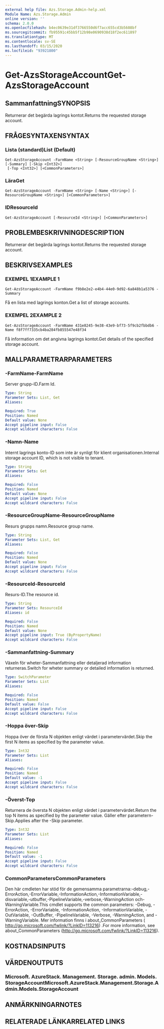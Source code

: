 ```yaml
---
external help file: Azs.Storage.Admin-help.xml
Module Name: Azs.Storage.Admin
online version: ''
schema: 2.0.0
ms.openlocfilehash: b4ec0639e31df3766550d6f7acc655cd3b5608bf
ms.sourcegitcommit: fb95591c45bb5f12b98e0690938d18f2ec611897
ms.translationtype: MT
ms.contentlocale: sv-SE
ms.lasthandoff: 03/15/2020
ms.locfileid: "93921800"
---
```

# <span data-ttu-id="29e49-101">Get-AzsStorageAccount</span><span class="sxs-lookup"><span data-stu-id="29e49-101">Get-AzsStorageAccount</span></span>

## <span data-ttu-id="29e49-102">Sammanfattning</span><span class="sxs-lookup"><span data-stu-id="29e49-102">SYNOPSIS</span></span>
<span data-ttu-id="29e49-103">Returnerar det begärda lagrings kontot.</span><span class="sxs-lookup"><span data-stu-id="29e49-103">Returns the requested storage account.</span></span>

## <span data-ttu-id="29e49-104">FRÅGESYNTAXEN</span><span class="sxs-lookup"><span data-stu-id="29e49-104">SYNTAX</span></span>

### <span data-ttu-id="29e49-105">Lista (standard)</span><span class="sxs-lookup"><span data-stu-id="29e49-105">List (Default)</span></span>
```
Get-AzsStorageAccount -FarmName <String> [-ResourceGroupName <String>] [-Summary] [-Skip <Int32>]
 [-Top <Int32>] [<CommonParameters>]
```

### <span data-ttu-id="29e49-106">Lära</span><span class="sxs-lookup"><span data-stu-id="29e49-106">Get</span></span>
```
Get-AzsStorageAccount -FarmName <String> [-Name <String>] [-ResourceGroupName <String>] [<CommonParameters>]
```

### <span data-ttu-id="29e49-107">ID</span><span class="sxs-lookup"><span data-stu-id="29e49-107">ResourceId</span></span>
```
Get-AzsStorageAccount [-ResourceId <String>] [<CommonParameters>]
```

## <span data-ttu-id="29e49-108">PROBLEMBESKRIVNING</span><span class="sxs-lookup"><span data-stu-id="29e49-108">DESCRIPTION</span></span>
<span data-ttu-id="29e49-109">Returnerar det begärda lagrings kontot.</span><span class="sxs-lookup"><span data-stu-id="29e49-109">Returns the requested storage account.</span></span>

## <span data-ttu-id="29e49-110">BESKRIVS</span><span class="sxs-lookup"><span data-stu-id="29e49-110">EXAMPLES</span></span>

### <span data-ttu-id="29e49-111">EXEMPEL 1</span><span class="sxs-lookup"><span data-stu-id="29e49-111">EXAMPLE 1</span></span>
```
Get-AzsStorageAccount -FarmName f9b8e2e2-e4b4-44e0-9d92-6a848b1a5376 -Summary
```

<span data-ttu-id="29e49-112">Få en lista med lagrings konton.</span><span class="sxs-lookup"><span data-stu-id="29e49-112">Get a list of storage accounts.</span></span>

### <span data-ttu-id="29e49-113">EXEMPEL 2</span><span class="sxs-lookup"><span data-stu-id="29e49-113">EXAMPLE 2</span></span>
```
Get-AzsStorageAccount -FarmName 431e8245-9e38-43e9-bf73-5f9cb2fbbdb6 -Name f8f7ff7335cb4ba284fb855547e48f34
```

<span data-ttu-id="29e49-114">Få information om det angivna lagrings kontot.</span><span class="sxs-lookup"><span data-stu-id="29e49-114">Get details of the specified storage account.</span></span>

## <span data-ttu-id="29e49-115">MALLPARAMETRAR</span><span class="sxs-lookup"><span data-stu-id="29e49-115">PARAMETERS</span></span>

### <span data-ttu-id="29e49-116">-FarmName</span><span class="sxs-lookup"><span data-stu-id="29e49-116">-FarmName</span></span>
<span data-ttu-id="29e49-117">Server grupp-ID.</span><span class="sxs-lookup"><span data-stu-id="29e49-117">Farm Id.</span></span>

```yaml
Type: String
Parameter Sets: List, Get
Aliases:

Required: True
Position: Named
Default value: None
Accept pipeline input: False
Accept wildcard characters: False
```

### <span data-ttu-id="29e49-118">-Namn</span><span class="sxs-lookup"><span data-stu-id="29e49-118">-Name</span></span>
<span data-ttu-id="29e49-119">Internt lagrings konto-ID som inte är synligt för klient organisationen.</span><span class="sxs-lookup"><span data-stu-id="29e49-119">Internal storage account ID, which is not visible to tenant.</span></span>

```yaml
Type: String
Parameter Sets: Get
Aliases:

Required: False
Position: Named
Default value: None
Accept pipeline input: False
Accept wildcard characters: False
```

### <span data-ttu-id="29e49-120">-ResourceGroupName</span><span class="sxs-lookup"><span data-stu-id="29e49-120">-ResourceGroupName</span></span>
<span data-ttu-id="29e49-121">Resurs grupps namn.</span><span class="sxs-lookup"><span data-stu-id="29e49-121">Resource group name.</span></span>

```yaml
Type: String
Parameter Sets: List, Get
Aliases:

Required: False
Position: Named
Default value: None
Accept pipeline input: False
Accept wildcard characters: False
```

### <span data-ttu-id="29e49-122">-ResourceId</span><span class="sxs-lookup"><span data-stu-id="29e49-122">-ResourceId</span></span>
<span data-ttu-id="29e49-123">Resurs-ID.</span><span class="sxs-lookup"><span data-stu-id="29e49-123">The resource id.</span></span>

```yaml
Type: String
Parameter Sets: ResourceId
Aliases: id

Required: False
Position: Named
Default value: None
Accept pipeline input: True (ByPropertyName)
Accept wildcard characters: False
```

### <span data-ttu-id="29e49-124">-Sammanfattning</span><span class="sxs-lookup"><span data-stu-id="29e49-124">-Summary</span></span>
<span data-ttu-id="29e49-125">Växeln för wheter-Sammanfattning eller detaljerad information returneras.</span><span class="sxs-lookup"><span data-stu-id="29e49-125">Switch for wheter summary or detailed information is returned.</span></span>

```yaml
Type: SwitchParameter
Parameter Sets: List
Aliases:

Required: False
Position: Named
Default value: False
Accept pipeline input: False
Accept wildcard characters: False
```

### <span data-ttu-id="29e49-126">-Hoppa över</span><span class="sxs-lookup"><span data-stu-id="29e49-126">-Skip</span></span>
<span data-ttu-id="29e49-127">Hoppa över de första N objekten enligt värdet i parametervärdet.</span><span class="sxs-lookup"><span data-stu-id="29e49-127">Skip the first N items as specified by the parameter value.</span></span>

```yaml
Type: Int32
Parameter Sets: List
Aliases:

Required: False
Position: Named
Default value: -1
Accept pipeline input: False
Accept wildcard characters: False
```

### <span data-ttu-id="29e49-128">-Överst</span><span class="sxs-lookup"><span data-stu-id="29e49-128">-Top</span></span>
<span data-ttu-id="29e49-129">Returnera de översta N objekten enligt värdet i parametervärdet.</span><span class="sxs-lookup"><span data-stu-id="29e49-129">Return the top N items as specified by the parameter value.</span></span>
<span data-ttu-id="29e49-130">Gäller efter parametern-Skip.</span><span class="sxs-lookup"><span data-stu-id="29e49-130">Applies after the -Skip parameter.</span></span>

```yaml
Type: Int32
Parameter Sets: List
Aliases:

Required: False
Position: Named
Default value: -1
Accept pipeline input: False
Accept wildcard characters: False
```

### <span data-ttu-id="29e49-131">CommonParameters</span><span class="sxs-lookup"><span data-stu-id="29e49-131">CommonParameters</span></span>
<span data-ttu-id="29e49-132">Den här cmdleten har stöd för de gemensamma parametrarna:-debug,-ErrorAction,-ErrorVariable,-InformationAction,-InformationVariable,-disvariable,-utbuffer,-PipelineVariable,-verbose,-WarningAction och-WarningVariable.</span><span class="sxs-lookup"><span data-stu-id="29e49-132">This cmdlet supports the common parameters: -Debug, -ErrorAction, -ErrorVariable, -InformationAction, -InformationVariable, -OutVariable, -OutBuffer, -PipelineVariable, -Verbose, -WarningAction, and -WarningVariable.</span></span> <span data-ttu-id="29e49-133">Mer information finns i about_CommonParameters ( http://go.microsoft.com/fwlink/?LinkID=113216) .</span><span class="sxs-lookup"><span data-stu-id="29e49-133">For more information, see about_CommonParameters (http://go.microsoft.com/fwlink/?LinkID=113216).</span></span>

## <span data-ttu-id="29e49-134">KOSTNADS</span><span class="sxs-lookup"><span data-stu-id="29e49-134">INPUTS</span></span>

## <span data-ttu-id="29e49-135">VÄRDEN</span><span class="sxs-lookup"><span data-stu-id="29e49-135">OUTPUTS</span></span>

### <span data-ttu-id="29e49-136">Microsoft. AzureStack. Management. Storage. admin. Models. StorageAccount</span><span class="sxs-lookup"><span data-stu-id="29e49-136">Microsoft.AzureStack.Management.Storage.Admin.Models.StorageAccount</span></span>

## <span data-ttu-id="29e49-137">ANMÄRKNINGAR</span><span class="sxs-lookup"><span data-stu-id="29e49-137">NOTES</span></span>

## <span data-ttu-id="29e49-138">RELATERADE LÄNKAR</span><span class="sxs-lookup"><span data-stu-id="29e49-138">RELATED LINKS</span></span>
